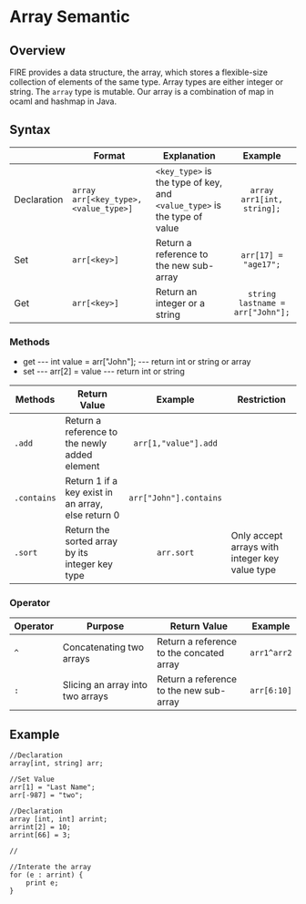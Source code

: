 # Array Semantic

## Overview

FIRE provides a data structure, the array, which stores a flexible-size collection of elements of the same type. Array types are either integer or string. The `array` type is mutable. Our array is a combination of map in ocaml and hashmap in Java.

## Syntax
|      | Format|Explanation  |Example|
| -------------| -------------- | -------------- | :-------------: |
| Declaration |`array arr[<key_type>, <value_type>]` |`<key_type>` is the type of key, and `<value_type>` is the type of value | `array arr1[int, string];`    |
| Set |`arr[<key>]`|Return a reference to the new sub-array|  `arr[17] = "age17";`   |
| Get |`arr[<key>]`|Return an integer or a string| `string lastname = arr["John"];`  |

### Methods
* get --- int value = arr["John"]; --- return int or string or array
* set --- arr[2] = value --- return int or string

| Methods     | Return Value        |Example       | Restriction    
| -------------| -------------- | :--------------: | -------------   |
| `.add` | Return a reference to the newly added element   |  `arr[1,"value"].add`        |
| `.contains` | Return 1 if a key exist in an array, else return 0| `arr["John"].contains`    |
| `.sort`         | Return the sorted array by its integer key type | `arr.sort`        |  Only accept arrays with integer key value type |

### Operator 

| Operator     | Purpose |Return Value   |Example       |
| -------------| -------------- | -------------- | :-------------: |
| `^` |Concatenating two arrays |Return a reference to the concated array| `arr1^arr2`    |
| `:` |Slicing an array into two arrays|Return a reference to the new sub-array| `arr[6:10]`     |

## Example

```
//Declaration
array[int, string] arr;

//Set Value
arr[1] = "Last Name";
arr[-987] = "two";

//Declaration 
array [int, int] arrint;
arrint[2] = 10;
arrint[66] = 3;

//

//Interate the array
for (e : arrint) {
	print e;
}
```
